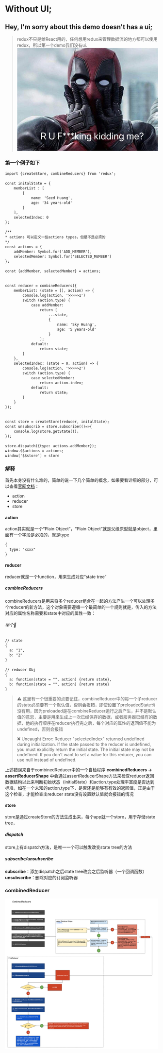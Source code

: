 # Without UI;

## Hey, I'm sorry about this demo doesn't has a ui;

> redux不只是给React用的，任何想用redux来管理数据流的地方都可以使用redux，所以第一个demo我们没有ui.
![ark](./imgs/aukm.png)

### 第一个例子如下

```
import {createStore, combineReducers} from 'redux';

const initalState = {
	memberList : [
		{
			name: 'Seed Huang',
			age: '34 years-old'
		}
	],
	selectedIndex: 0
};

/**
* actions 可以定义一些actions types，但是不是必须的
*/
const actions = {
	addMember: Symbol.for('ADD_MEMBER'),
	selectedMember: Symbol.for('SELECTED_MEMBER')
};

const {addMember, selectedMember} = actions;


const reducer = combineReducers({
	memberList: (state = [], action) => {
		console.log(action, '>>>>>1')
		switch (action.type) {
			case addMember:
				return [
					...state,
					{
						name: 'Sky Huang',
						age: '5 years-old'
					}
				];
			default:
				return state;
		}
	},
	selectedIndex: (state = 0, action) => {
		console.log(action, '>>>>>2')
		switch (action.type) {
			case selectedMember:
				return action.index;
			default:
				return state;
		}
	}
});


const store = createStore(reducer, initalState);
const unsubscrib = store.subscribe(()=>{
	console.log(store.getState());
});

store.dispatch({type: actions.addMember});
window.$$actions = actions;
window['$$store'] = store
```

### 解释
首先本身没有什么难的，简单的说一下几个简单的概念，如果要看详细的部分，可以查看[官网文档](http://cn.redux.js.org/docs/basics/)：
- action
- reducer
- store

#### action
action其实就是一个“Plain Object”，“Plain Object”就是父级原型就是object，里面有一个字段是必须的，就是type
```
{
  type: "xxxx"
}
```

#### reducer
reducer就是一个function，用来生成对应“state tree”

##### combineReducers
combineReducers是用来将多个reducer组合在一起的方法产生一个可以处理多个reducer的新方法，这个对象需要遵循一个最简单的一个规则就是，传入的方法对应的属性名称需要和state中对应的属性一致：
###### 举个🌰
```
// state
{
  a: "1",
  b: "2"
}

// reducer Obj
{
  a: function(state = "", action) {return state},
  b: function(state = "", action) {return state}
}
```

> ⚠️ 这里有一个很重要的点要记住，combineReducer中的每一个子reducer的state必须要有一个默认值，否则会报错，即使设置了preloadedState也没有用，因为preloaded是在combineReducer运行之后产生，并不是默认值的意思，主要是用来生成上一次已经保存的数据，或者服务器已经有的数据，他的执行顺序在reducer执行完之后，每个对应的属性的返回值不能为undefined，否则会报错
>
> ❌ Uncaught Error: Reducer "selectedIndex" returned undefined during initialization. If the state passed to the reducer is undefined, you must explicitly return the initial state. The initial state may not be undefined. If you don't want to set a value for this reducer, you can use null instead of undefined.

上述错误来自于combinedReducer中的一个自检程序 **combinedReducers -> assertReducerShape**
中会通过assertReducerShape方法来检查reducer返回数据结构以此来判断初始状态（initialState）和action.type处理丰富度是否达到标准，如在一个未知的action.type下，是否还是能够有有效的返回值，正是由于这个检查，才能检查出reducer state没有设置默认值就会报错的情况

#### store
store是通过createStore的方法生成出来，每个app就一个store，用于存储state tree，

##### dispatch
store上有dispatch方法，是唯一一个可以触发改变state tree的方法

##### subscribe/unsubscribe
**subscribe**：添加dispatch之后state tree改变之后监听器（一个回调函数）
**unsubscribe**：删除对应的订阅监听器

### combinedReducer
![combinedReducer](./imgs/combinedreducer.svg)
